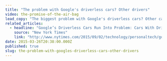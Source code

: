 ```yaml
---
title: "The problem with Google's driverless cars? Other drivers"
video: the-promise-of-the-air-bag
lead_copy: "The biggest problem with Google's driverless cars? Other cars with drivers! Watch to see how *smart* cars got their start."
related_articles:
  - headline: "Google’s Driverless Cars Run Into Problem: Cars With Drivers"
    source: "New York Times"
    link: "http://www.nytimes.com/2015/09/02/technology/personaltech/google-says-its-not-the-driverless-cars-fault-its-other-drivers.html?_r=0"
date: 2015-03-26T20:38:00.000Z
published: true
slug: the-problem-with-googles-driverless-cars-other-drivers
---
```


